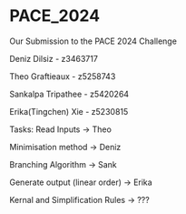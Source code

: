 # PACE_2024
Our Submission to the PACE 2024 Challenge

Deniz Dilsiz - z3463717

Theo Graftieaux - z5258743

Sankalpa Tripathee - z5420264

Erika(Tingchen) Xie - z5230815

Tasks: 
Read Inputs -> Theo 

Minimisation method -> Deniz 

Branching Algorithm -> Sank

Generate output (linear order) -> Erika

Kernal and Simplification Rules -> ??? 

